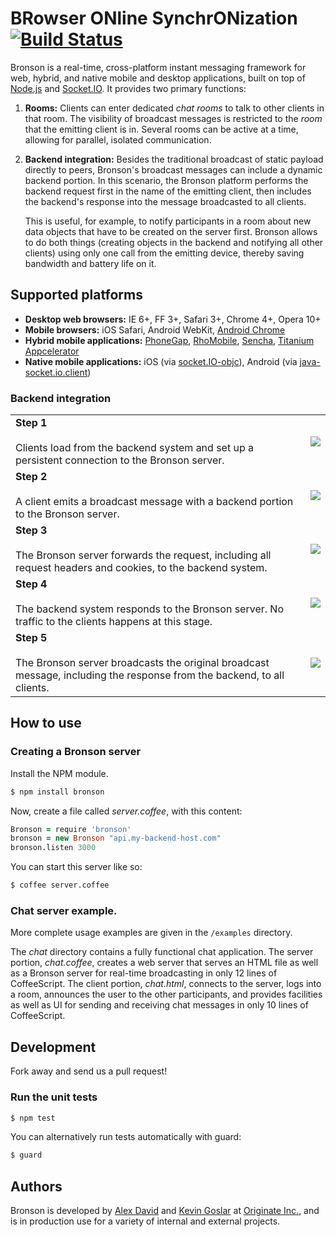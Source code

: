# BRowser ONline SynchrONization [![Build Status](https://secure.travis-ci.org/Originate-Inc/bronson.png)](http://travis-ci.org/#!/Originate-Inc/bronson)

Bronson is a real-time, cross-platform instant messaging framework for web, hybrid, and native mobile and desktop applications, built on top of [Node.js](http://nodejs.org) and [Socket.IO](http://socket.io). 
It provides two primary functions:

1.  **Rooms:** Clients can enter dedicated _chat rooms_ to talk to other clients in that room. 
    The visibility of broadcast messages is restricted to the _room_ that the emitting client is in. Several rooms can be active at a time, allowing for parallel, isolated communication. 

2.  **Backend integration:** Besides the traditional broadcast of static payload directly to peers, Bronson's broadcast messages can include a dynamic backend portion. 
    In this scenario, the Bronson platform performs the backend request first in the name of the emitting client, then includes the backend's response into the message broadcasted to all clients.

    This is useful, for example, to notify participants in a room about new data objects that have to be created on the server first. 
    Bronson allows to do both things (creating objects in the backend and notifying all other clients) using only one call from the emitting device, thereby saving bandwidth and battery life on it.


## Supported platforms

* __Desktop web browsers:__ IE 6+, FF 3+, Safari 3+, Chrome 4+, Opera 10+
* __Mobile browsers:__ iOS Safari, Android WebKit, [Android Chrome](https://play.google.com/store/apps/details?id=com.android.chrome)
* __Hybrid mobile applications:__ [PhoneGap](http://phonegap.com), [RhoMobile](http://www.motorola.com/Business/US-EN/Business+Product+and+Services/Software+and+Applications/RhoMobile+Suite), [Sencha](http://www.sencha.com), [Titanium Appcelerator](http://www.appcelerator.com)
* __Native mobile applications:__ iOS (via [socket.IO-objc](https://github.com/pkyeck/socket.IO-objc)), Android (via [java-socket.io.client](https://github.com/clwillingham/java-socket.io.client))


### Backend integration

<table>
  <tr>
    <td valign="top">
      <b>Step 1</b>
      <br><br>
      Clients load from the backend system and set up a persistent connection to the Bronson server.
    </td>
    <td>
      <img src="http://originate-inc.github.com/bronson/1.png">
    </td>
  </tr>
  <tr>
    <td valign="top">
      <b>Step 2</b>
      <br><br>
      A client emits a broadcast message with a backend portion to the Bronson server.
    </td>
    <td>
      <img src="http://originate-inc.github.com/bronson/schema.png">
    </td>
  </tr>
  <tr>
    <td valign="top">
      <b>Step 3</b>
      <br><br>
      The Bronson server forwards the request, including all request headers and cookies, to the backend system.
    </td>
    <td>
      <img src="http://originate-inc.github.com/bronson/schema.png">
    </td>
  </tr>
  <tr>
    <td valign="top">
      <b>Step 4</b>
      <br><br>
      The backend system responds to the Bronson server. No traffic to the clients happens at this stage.
    </td>
    <td>
      <img src="http://originate-inc.github.com/bronson/schema.png">
    </td>
  </tr>
  <tr>
    <td valign="top">
      <b>Step 5</b>
      <br><br>
      The Bronson server broadcasts the original broadcast message, including the response from the backend, to all clients.
    </td>
    <td>
      <img src="http://originate-inc.github.com/bronson/schema.png">
    </td>
  </tr>
</table>


## How to use

### Creating a Bronson server

Install the NPM module.

```bash
$ npm install bronson
```

Now, create a file called _server.coffee_, with this content:

```CoffeeScript
Bronson = require 'bronson'
bronson = new Bronson "api.my-backend-host.com"
bronson.listen 3000
```

You can start this server like so:

```bash
$ coffee server.coffee
```

### Chat server example.

More complete usage examples are given in the `/examples` directory.

The _chat_ directory contains a fully functional chat application.
The server portion, _chat.coffee_, creates a web server that serves an HTML file as well as a Bronson server for real-time broadcasting in only 12 lines of CoffeeScript.
The client portion, _chat.html_, connects to the server, logs into a room, announces the user to the other participants, and provides facilities as well as UI for sending and receiving chat messages in only 10 lines of CoffeeScript.


## Development

Fork away and send us a pull request!


### Run the unit tests
```bash
$ npm test
```

You can alternatively run tests automatically with guard:

```bash
$ guard
```


## Authors

Bronson is developed by [Alex David](https://github.com/alexdavid) and [Kevin Goslar](https://github.com/kevgo) at [Originate Inc.](http://originate.com), and is in production use for a variety of internal and external projects.

